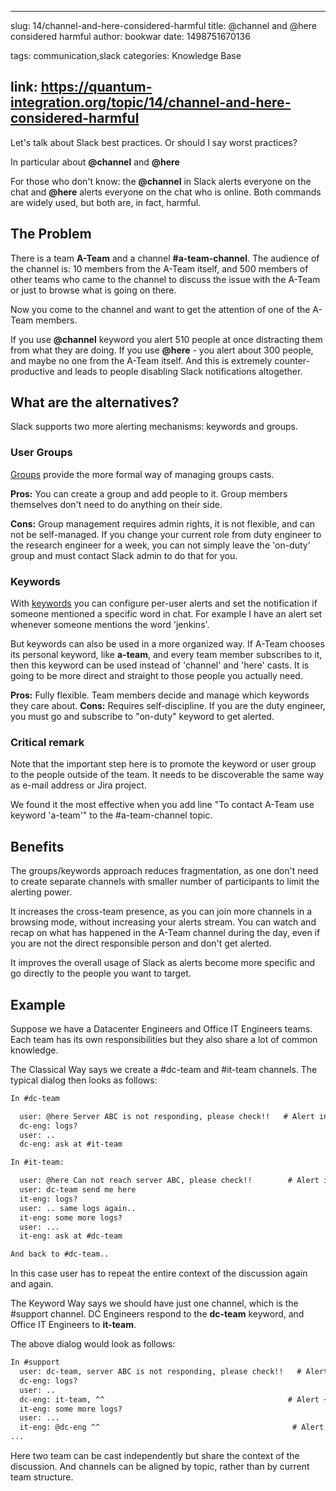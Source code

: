 
---
slug: 14/channel-and-here-considered-harmful
title: @channel and @here considered harmful
author: bookwar
date: 1498751670136

tags: communication,slack
categories: Knowledge Base

link: https://quantum-integration.org/topic/14/channel-and-here-considered-harmful
---

Let's talk about Slack best practices. Or should I say worst practices?

In particular about **@channel** and **@here**

For those who don't know: the **@channel** in Slack alerts everyone on the chat and **@here** alerts everyone on the chat who is online. Both commands are widely used, but both are, in fact, harmful.

## The Problem

There is a team **A-Team** and a channel **#a-team-channel**. The audience of the channel is: 10 members from the A-Team itself, and 500 members of other teams who came to the channel to discuss the issue with the A-Team or just to browse what is going on there.

Now you come to the channel and want to get the attention of one of the A-Team members.

If you use **@channel** keyword you alert 510 people at once distracting them from what they are doing. If you use **@here** - you alert about 300 people, and maybe no one from the A-Team itself. And this is extremely counter-productive and leads to people disabling Slack notifications altogether.

## What are the alternatives?

Slack supports two more alerting mechanisms: keywords and groups.

### User Groups

[Groups](https://get.slack.help/hc/en-us/articles/212906697-User-Groups) provide the more formal way of managing groups casts.

**Pros:** You can create a group and add people to it. Group members themselves don't need to do anything on their side.

**Cons:** Group management requires admin rights, it is not flexible, and can not be self-managed. If you change your current role from duty engineer to the research engineer for a week, you can not simply leave the 'on-duty' group and must contact Slack admin to do that for you.

### Keywords

With [keywords](https://get.slack.help/hc/en-us/articles/201398467-Highlight-word-notifications) you can configure per-user alerts and set the notification if someone mentioned a specific word in chat. For example I have an alert set whenever someone mentions the word 'jenkins'.

But keywords can also be used in a more organized way. If A-Team chooses its personal keyword, like **a-team**, and every team member subscribes to it, then this keyword can be used instead of 'channel' and 'here' casts. It is going to be more direct and straight to those people you actually need.

**Pros:** Fully flexible. Team members decide and manage which keywords they care about.
**Cons:** Requires self-discipline. If you are the duty engineer, you must go and subscribe to "on-duty" keyword to get alerted.

### Critical remark

Note that the important step here is to promote the keyword or user group to the people outside of the team. It needs to be discoverable the same way as e-mail address or Jira project.

We found it the most effective when you add line "To contact A-Team use keyword 'a-team'" to the #a-team-channel topic.

## Benefits

The groups/keywords approach reduces fragmentation, as one don't need to create separate channels with smaller number of participants to limit the alerting power.

It increases the cross-team presence, as you can join more channels in a browsing mode, without increasing your alerts stream. You can watch and recap on what has happened in the A-Team channel during the day, even if you are not the direct responsible person and don't get alerted.

It improves the overall usage of Slack as alerts become more specific and go directly to the people you want to target.

## Example

Suppose we have a Datacenter Engineers and Office IT Engineers teams. Each team has its own responsibilities but they also share a lot of common knowledge.

The Classical Way says we create a #dc-team and #it-team channels. The typical dialog then looks as follows:

```txt
In #dc-team

  user: @here Server ABC is not responding, please check!!   # Alert includes ~50 server users
  dc-eng: logs?
  user: ..
  dc-eng: ask at #it-team

In #it-team:

  user: @here Can not reach server ABC, please check!!        # Alert includes ~100 office users
  user: dc-team send me here
  it-eng: logs?
  user: .. same logs again..
  it-eng: some more logs?
  user: ...
  it-eng: ask at #dc-team

And back to #dc-team..
```
In this case user has to repeat the entire context of the discussion again and again.

The Keyword Way says we should have just one channel, which is the #support channel. DC Engineers respond to the **dc-team** keyword, and Office IT Engineers to **it-team**.

The above dialog would look as follows:
```txt
In #support
  user: dc-team, server ABC is not responding, please check!!   # Alert ~5 people
  dc-eng: logs?
  user: ..
  dc-eng: it-team, ^^                                         # Alert ~7 people
  it-eng: some more logs?
  user: ...
  it-eng: @dc-eng ^^                                           # Alert 1 person, who is already participating
...
```
Here two team can be cast independently but share the context of the discussion. And channels can be aligned by topic, rather than by current team structure.

